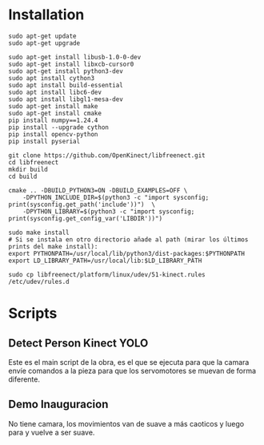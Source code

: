 # Installation

```
sudo apt-get update
sudo apt-get upgrade

sudo apt-get install libusb-1.0-0-dev
sudo apt-get install libxcb-cursor0
sudo apt-get install python3-dev
sudo apt install cython3
sudo apt install build-essential
sudo apt install libc6-dev
sudo apt install libgl1-mesa-dev
sudo apt-get install make
sudo apt-get install cmake 
pip install numpy==1.24.4
pip install --upgrade cython
pip install opencv-python
pip install pyserial

git clone https://github.com/OpenKinect/libfreenect.git
cd libfreenect
mkdir build
cd build

cmake .. -DBUILD_PYTHON3=ON -DBUILD_EXAMPLES=OFF \
    -DPYTHON_INCLUDE_DIR=$(python3 -c "import sysconfig; print(sysconfig.get_path('include'))")  \
    -DPYTHON_LIBRARY=$(python3 -c "import sysconfig; print(sysconfig.get_config_var('LIBDIR'))")

sudo make install
# Si se instala en otro directorio añade al path (mirar los últimos prints del make install):
export PYTHONPATH=/usr/local/lib/python3/dist-packages:$PYTHONPATH
export LD_LIBRARY_PATH=/usr/local/lib:$LD_LIBRARY_PATH

sudo cp libfreenect/platform/linux/udev/51-kinect.rules /etc/udev/rules.d
```

# Scripts
## Detect Person Kinect YOLO
Este es el main script de la obra, es el que se ejecuta para que la camara envíe comandos a la pieza para que los servomotores se muevan de forma diferente.
## Demo Inauguracion
No tiene camara, los movimientos van de suave a más caoticos y luego para y vuelve a ser suave.